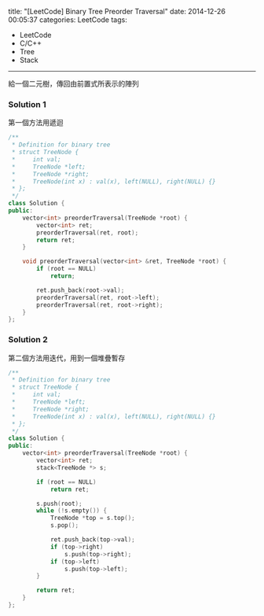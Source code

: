 title: "[LeetCode] Binary Tree Preorder Traversal"
date: 2014-12-26 00:05:37
categories: LeetCode
tags:
- LeetCode
- C/C++
- Tree
- Stack
---
給一個二元樹，傳回由前置式所表示的陣列

<!-- more -->

### Solution 1

第一個方法用遞迴

``` c++
/**
 * Definition for binary tree
 * struct TreeNode {
 *     int val;
 *     TreeNode *left;
 *     TreeNode *right;
 *     TreeNode(int x) : val(x), left(NULL), right(NULL) {}
 * };
 */
class Solution {
public:
    vector<int> preorderTraversal(TreeNode *root) {
        vector<int> ret;
        preorderTraversal(ret, root);
        return ret;
    }

    void preorderTraversal(vector<int> &ret, TreeNode *root) {
        if (root == NULL)
            return;

        ret.push_back(root->val);
        preorderTraversal(ret, root->left);
        preorderTraversal(ret, root->right);
    }
};
```

### Solution 2

第二個方法用迭代，用到一個堆疊暫存

``` c++
/**
 * Definition for binary tree
 * struct TreeNode {
 *     int val;
 *     TreeNode *left;
 *     TreeNode *right;
 *     TreeNode(int x) : val(x), left(NULL), right(NULL) {}
 * };
 */
class Solution {
public:
    vector<int> preorderTraversal(TreeNode *root) {
        vector<int> ret;
        stack<TreeNode *> s;

        if (root == NULL)
            return ret;

        s.push(root);
        while (!s.empty()) {
            TreeNode *top = s.top();
            s.pop();

            ret.push_back(top->val);
            if (top->right)
                s.push(top->right);
            if (top->left)
                s.push(top->left);
        }

        return ret;
    }
};
```
